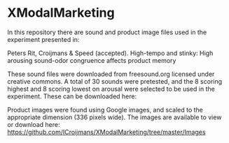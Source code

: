 # XModalMarketing

In this repository there are sound and product image files used in the experiment presented in: 

Peters Rit, Croijmans & Speed (accepted). High-tempo and stinky: High arousing sound-odor congruence affects product memory

These sound files were downloaded from freesound.org licensed under creative commons. A total of 30 sounds were pretested, and the 8 scoring highest and 8 scoring lowest on arousal were selected to be used in the experiment. These can be downloaded here: 

Product images were found using Google images, and scaled to the appropriate dimension (336 pixels wide). The images are available to view or download here: https://github.com/ICroijmans/XModalMarketing/tree/master/Images 



